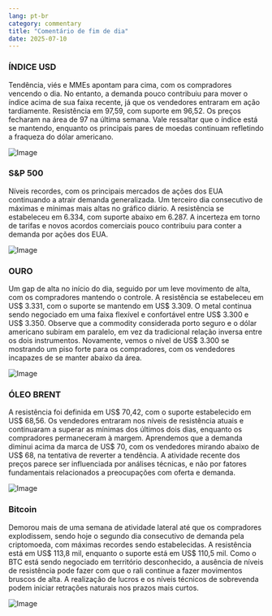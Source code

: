 ```yaml
---
lang: pt-br
category: commentary
title: "Comentário de fim de dia"
date: 2025-07-10
---
```


### ÍNDICE USD

Tendência, viés e MMEs apontam para cima, com os compradores vencendo o dia. No entanto, a demanda pouco contribuiu para mover o índice acima de sua faixa recente, já que os vendedores entraram em ação tardiamente. Resistência em 97,59, com suporte em 96,52. Os preços fecharam na área de 97 na última semana. Vale ressaltar que o índice está se mantendo, enquanto os principais pares de moedas continuam refletindo a fraqueza do dólar americano.

![Image](https://markleighedu.github.io/img/Jul-2025/10-Jul-2025/usdindex.jpg)

### S&P 500

Níveis recordes, com os principais mercados de ações dos EUA continuando a atrair demanda generalizada. Um terceiro dia consecutivo de máximas e mínimas mais altas no gráfico diário. A resistência se estabeleceu em 6.334, com suporte abaixo em 6.287. A incerteza em torno de tarifas e novos acordos comerciais pouco contribuiu para conter a demanda por ações dos EUA.

![Image](https://markleighedu.github.io/img/Jul-2025/10-Jul-2025/sp500.jpg)

### OURO

Um gap de alta no início do dia, seguido por um leve movimento de alta, com os compradores mantendo o controle. A resistência se estabeleceu em US$ 3.331, com o suporte se mantendo em US$ 3.309. O metal continua sendo negociado em uma faixa flexível e confortável entre US$ 3.300 e US$ 3.350. Observe que a commodity considerada porto seguro e o dólar americano subiram em paralelo, em vez da tradicional relação inversa entre os dois instrumentos. Novamente, vemos o nível de US$ 3.300 se mostrando um piso forte para os compradores, com os vendedores incapazes de se manter abaixo da área.

![Image](https://markleighedu.github.io/img/Jul-2025/10-Jul-2025/gold.jpg)

### ÓLEO BRENT

A resistência foi definida em US$ 70,42, com o suporte estabelecido em US$ 68,56. Os vendedores entraram nos níveis de resistência atuais e continuaram a superar as mínimas dos últimos dois dias, enquanto os compradores permaneceram à margem. Aprendemos que a demanda diminui acima da marca de US$ 70, com os vendedores mirando abaixo de US$ 68, na tentativa de reverter a tendência. A atividade recente dos preços parece ser influenciada por análises técnicas, e não por fatores fundamentais relacionados a preocupações com oferta e demanda.

![Image](https://markleighedu.github.io/img/Jul-2025/10-Jul-2025/brentoil.jpg)

### Bitcoin

Demorou mais de uma semana de atividade lateral até que os compradores explodissem, sendo hoje o segundo dia consecutivo de demanda pela criptomoeda, com máximas recordes sendo estabelecidas. A resistência está em US$ 113,8 mil, enquanto o suporte está em US$ 110,5 mil. Como o BTC está sendo negociado em território desconhecido, a ausência de níveis de resistência pode fazer com que o rali continue a fazer movimentos bruscos de alta. A realização de lucros e os níveis técnicos de sobrevenda podem iniciar retrações naturais nos prazos mais curtos.

![Image](https://markleighedu.github.io/img/Jul-2025/10-Jul-2025/bitcoin.jpg)

